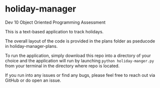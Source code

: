# holiday-manager
Dev 10 Object Oriented Programming Assessment

This is a text-based application to track holidays.

The overall layout of the code is provided in the plans folder as pseducode in holiday-manager-plans.

To run the application, simply download this repo into a directory of your choice and the application will run by launching `python holiday-manger.py` from your terminal in the directory where repo is located.

If you run into any issues or find any bugs, please feel free to reach out via GitHub or do open an issue.